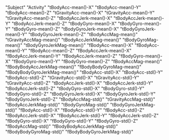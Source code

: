 "Subject"
"Activity"
"tBodyAcc-mean()-X"
"tBodyAcc-mean()-Y"
"tBodyAcc-mean()-Z"
"tGravityAcc-mean()-X"
"tGravityAcc-mean()-Y"
"tGravityAcc-mean()-Z"
"tBodyAccJerk-mean()-X"
"tBodyAccJerk-mean()-Y"
"tBodyAccJerk-mean()-Z"
"tBodyGyro-mean()-X"
"tBodyGyro-mean()-Y"
"tBodyGyro-mean()-Z"
"tBodyGyroJerk-mean()-X"
"tBodyGyroJerk-mean()-Y"
"tBodyGyroJerk-mean()-Z"
"tBodyAccMag-mean()"
"tGravityAccMag-mean()"
"tBodyAccJerkMag-mean()"
"tBodyGyroMag-mean()"
"tBodyGyroJerkMag-mean()"
"fBodyAcc-mean()-X"
"fBodyAcc-mean()-Y"
"fBodyAcc-mean()-Z"
"fBodyAccJerk-mean()-X"
"fBodyAccJerk-mean()-Y"
"fBodyAccJerk-mean()-Z"
"fBodyGyro-mean()-X"
"fBodyGyro-mean()-Y"
"fBodyGyro-mean()-Z"
"fBodyAccMag-mean()"
"fBodyBodyAccJerkMag-mean()"
"fBodyBodyGyroMag-mean()"
"fBodyBodyGyroJerkMag-mean()"
"tBodyAcc-std()-X"
"tBodyAcc-std()-Y"
"tBodyAcc-std()-Z"
"tGravityAcc-std()-X"
"tGravityAcc-std()-Y"
"tGravityAcc-std()-Z"
"tBodyAccJerk-std()-X"
"tBodyAccJerk-std()-Y"
"tBodyAccJerk-std()-Z"
"tBodyGyro-std()-X"
"tBodyGyro-std()-Y"
"tBodyGyro-std()-Z"
"tBodyGyroJerk-std()-X"
"tBodyGyroJerk-std()-Y"
"tBodyGyroJerk-std()-Z"
"tBodyAccMag-std()"
"tGravityAccMag-std()"
"tBodyAccJerkMag-std()"
"tBodyGyroMag-std()"
"tBodyGyroJerkMag-std()"
"fBodyAcc-std()-X"
"fBodyAcc-std()-Y"
"fBodyAcc-std()-Z"
"fBodyAccJerk-std()-X"
"fBodyAccJerk-std()-Y"
"fBodyAccJerk-std()-Z"
"fBodyGyro-std()-X"
"fBodyGyro-std()-Y"
"fBodyGyro-std()-Z"
"fBodyAccMag-std()"
"fBodyBodyAccJerkMag-std()"
"fBodyBodyGyroMag-std()"
"fBodyBodyGyroJerkMag-std()"
